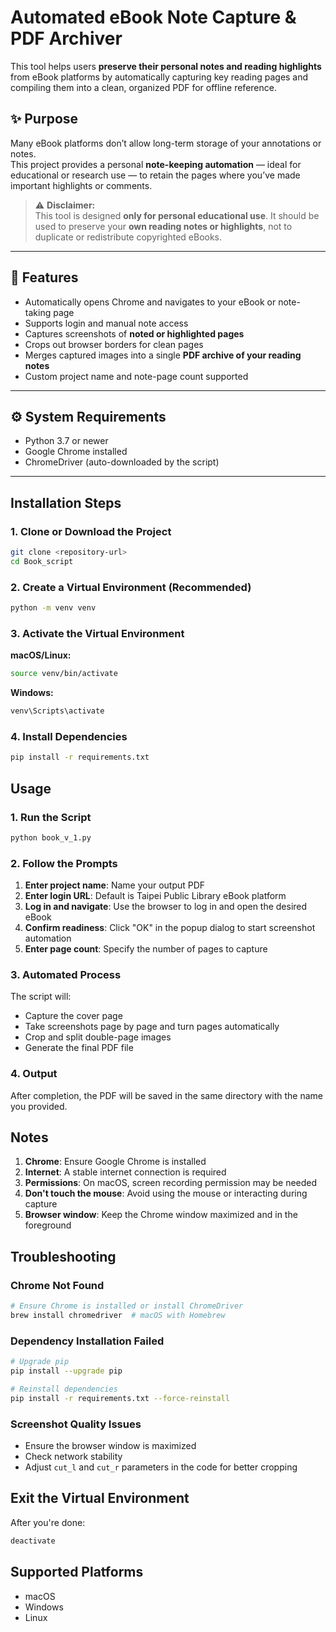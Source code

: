 # Automated eBook Note Capture & PDF Archiver

This tool helps users **preserve their personal notes and reading highlights** from eBook platforms by automatically capturing key reading pages and compiling them into a clean, organized PDF for offline reference.

## ✨ Purpose

Many eBook platforms don’t allow long-term storage of your annotations or notes.  
This project provides a personal **note-keeping automation** — ideal for educational or research use — to retain the pages where you’ve made important highlights or comments.

> ⚠️ **Disclaimer:**  
> This tool is designed **only for personal educational use**. It should be used to preserve your **own reading notes or highlights**, not to duplicate or redistribute copyrighted eBooks.

---

## 🧭 Features

- Automatically opens Chrome and navigates to your eBook or note-taking page  
- Supports login and manual note access  
- Captures screenshots of **noted or highlighted pages**  
- Crops out browser borders for clean pages  
- Merges captured images into a single **PDF archive of your reading notes**  
- Custom project name and note-page count supported

---

## ⚙️ System Requirements

- Python 3.7 or newer  
- Google Chrome installed  
- ChromeDriver (auto-downloaded by the script)

---
## Installation Steps

### 1. Clone or Download the Project
```bash
git clone <repository-url>
cd Book_script
```

### 2. Create a Virtual Environment (Recommended)
```bash
python -m venv venv
```

### 3. Activate the Virtual Environment
**macOS/Linux:**
```bash
source venv/bin/activate
```

**Windows:**
```bash
venv\Scripts\activate
```

### 4. Install Dependencies
```bash
pip install -r requirements.txt
```

## Usage

### 1. Run the Script
```bash
python book_v_1.py
```

### 2. Follow the Prompts

1. **Enter project name**: Name your output PDF
2. **Enter login URL**: Default is Taipei Public Library eBook platform
3. **Log in and navigate**: Use the browser to log in and open the desired eBook
4. **Confirm readiness**: Click "OK" in the popup dialog to start screenshot automation
5. **Enter page count**: Specify the number of pages to capture

### 3. Automated Process

The script will:
- Capture the cover page
- Take screenshots page by page and turn pages automatically
- Crop and split double-page images
- Generate the final PDF file

### 4. Output

After completion, the PDF will be saved in the same directory with the name you provided.

## Notes

1. **Chrome**: Ensure Google Chrome is installed
2. **Internet**: A stable internet connection is required
3. **Permissions**: On macOS, screen recording permission may be needed
4. **Don't touch the mouse**: Avoid using the mouse or interacting during capture
5. **Browser window**: Keep the Chrome window maximized and in the foreground

## Troubleshooting

### Chrome Not Found
```bash
# Ensure Chrome is installed or install ChromeDriver
brew install chromedriver  # macOS with Homebrew
```

### Dependency Installation Failed
```bash
# Upgrade pip
pip install --upgrade pip

# Reinstall dependencies
pip install -r requirements.txt --force-reinstall
```

### Screenshot Quality Issues
- Ensure the browser window is maximized
- Check network stability
- Adjust `cut_l` and `cut_r` parameters in the code for better cropping

## Exit the Virtual Environment

After you're done:
```bash
deactivate
```

## Supported Platforms

- macOS
- Windows
- Linux
